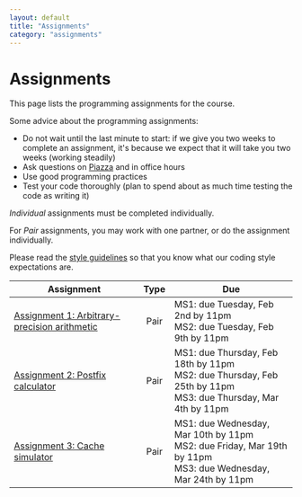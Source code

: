 ```yaml
---
layout: default
title: "Assignments"
category: "assignments"
---
```


# Assignments

This page lists the programming assignments for the course.

Some advice about the programming assignments:

* Do not wait until the last minute to start: if we give you two weeks to complete an assignment, it's because we expect that it will take you two weeks (working steadily)
* Ask questions on [Piazza](https://piazza.com/jhu/spring2020/601229) and in office hours
* Use good programming practices
* Test your code thoroughly (plan to spend about as much time testing the code as writing it)

*Individual* assignments must be completed individually.

For *Pair* assignments, you may work with one partner, or do the assignment individually.

Please read the [style guidelines](assign/style.html) so that you know what our coding style expectations are.

Assignment | Type | Due
---------- | :--: | ---
[Assignment 1: Arbitrary-precision arithmetic](assign/assign01.html) | Pair | MS1: due Tuesday, Feb 2nd by 11pm<br>MS2: due Tuesday, Feb 9th by 11pm
[Assignment 2: Postfix calculator](assign/assign02.html) | Pair | MS1: due Thursday, Feb 18th by 11pm<br>MS2: due Thursday, Feb 25th by 11pm<br>MS3: due Thursday, Mar 4th by 11pm
[Assignment 3: Cache simulator](assign/assign03.html) | Pair | MS1: due Wednesday, Mar 10th by 11pm<br>MS2: due Friday, Mar 19th by 11pm<br>MS3: due Wednesday, Mar 24th by 11pm
